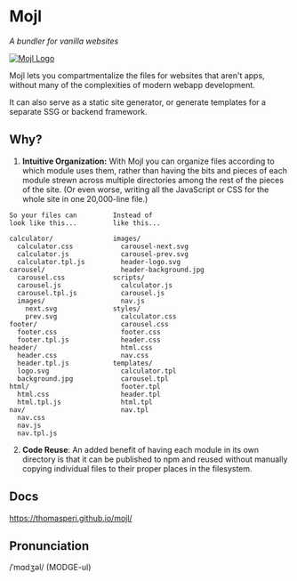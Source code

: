 # Mojl

*A bundler for vanilla websites*

[![Mojl Logo](https://thomasperi.github.io/mojl/mojl-logo-square.svg
"Read the Documentation")](https://thomasperi.github.io/mojl/)

Mojl lets you compartmentalize the files for websites that aren't apps, without many of the complexities of modern webapp development.

It can also serve as a static site generator, or generate templates for a separate SSG or backend framework.


## Why?

1. **Intuitive Organization:** With Mojl you can organize files according to which module uses them, rather than having the bits and pieces of each module strewn across multiple directories among the rest of the pieces of the site. (Or even worse, writing all the JavaScript or CSS for the whole site in one 20,000-line file.)

```
So your files can         Instead of 
look like this...         like this...

calculator/               images/
  calculator.css            carousel-next.svg
  calculator.js             carousel-prev.svg
  calculator.tpl.js         header-logo.svg
carousel/                   header-background.jpg
  carousel.css            scripts/
  carousel.js               calculator.js
  carousel.tpl.js           carousel.js
  images/                   nav.js
    next.svg              styles/
    prev.svg                calculator.css
footer/                     carousel.css
  footer.css                footer.css
  footer.tpl.js             header.css
header/                     html.css
  header.css                nav.css
  header.tpl.js           templates/
  logo.svg                  calculator.tpl
  background.jpg            carousel.tpl
html/                       footer.tpl
  html.css                  header.tpl
  html.tpl.js               html.tpl
nav/                        nav.tpl
  nav.css
  nav.js
  nav.tpl.js
```

2. **Code Reuse**: An added benefit of having each module in its own directory is that it can be published to npm and reused without manually copying individual files to their proper places in the filesystem.


## Docs
<https://thomasperi.github.io/mojl/>

## Pronunciation
/ˈmɑdʒəl/ (MODGE-ul)
